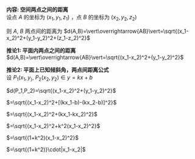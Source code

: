 **内容: 空间两点之间的距离**  
设点 $A$ 的坐标为 $(x_1,y_1,z_1)$ ，点 $B$ 的坐标为 $(x_2,y_2,z_2)$  
  
则 $A,\ B$ 两点间的距离为 $d(A,B)=\vert\overrightarrow{AB}\vert=\sqrt{(x_1-x_2)^2+(y_1-y_2)^2+(z_1-z_2)^2}$  
  
**推论1: 平面内两点之间的距离**  
$d(A,B)=\vert\overrightarrow{AB}\vert=\sqrt{(x_1-x_2)^2+(y_1-y_2)^2}$  
  
**推论2: 平面上已知倾斜角，两点间距离公式**  
设 $P_1(x_1,y_),\ P_2(x_2,y_2)\in y=kx+b$  
  
$d(P_1,P_2)=\sqrt{(x_1-x_2)^2+(y_1-y_2)^2}$  
  
$=\sqrt{(x_1-x_2)^2+[(kx_1-b)-(kx_2-b)]^2}$  
  
$=\sqrt{(x_1-x_2)^2+(kx_1-kx_2)^2}$  
  
$=\sqrt{(x_1-x_2)^2+k^2(x_1-x_2)^2}$  
  
$=\sqrt{(1+k^2)(x_1-x_2)^2}$  
  
$=\sqrt{(1+k^2)}\cdot|x_1-x_2|$  
  
